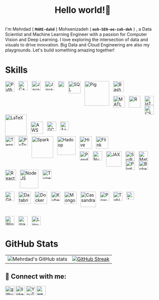 <h1 align="center">Hello world!👋</h1>
<br>
I'm Mehrdad ( <b><code>MARE-dahd</code></b> ) Mohsenizadeh ( <b><code>moh-SEN-ee-zah-deh</code></b> ) , a Data Scientist and Machine Learning Engineer with a passion for Computer Vision and Deep Learning. I love exploring the intersection of data and visuals to drive innovation. Big Data and Cloud Engineering are also my playgrounds. Let's build something amazing together!

<h1>Skills</h1>

<img align="left" alt="Python" height="35px" width="30px" style="padding-right:10px;" src="https://upload.wikimedia.org/wikipedia/commons/thumb/c/c3/Python-logo-notext.svg/1869px-Python-logo-notext.svg.png" />
<img align="left" alt="C++" height="30px" style="padding-right:10px;" src="https://upload.wikimedia.org/wikipedia/commons/thumb/1/18/ISO_C%2B%2B_Logo.svg/1822px-ISO_C%2B%2B_Logo.svg.png" />
<img align="left" alt="Java" height="30px" style="padding-right:10px;" src="https://cdn.jsdelivr.net/gh/devicons/devicon/icons/java/java-original.svg"/>
<img align="left" alt="JavaScript" width="30px" style="padding-right:10px;" src="https://cdn.jsdelivr.net/gh/devicons/devicon/icons/javascript/javascript-plain.svg" />
<img align="left" alt="Scala" width="20px" style="padding-right:10px;" src="https://cdn.worldvectorlogo.com/logos/scala-4.svg" />
<img align="left" alt="SQL Server" width="40px" style="padding-right:10px;" src="https://cf.appdrag.com/dashboard-openvm-clo-b2d42c/uploads/microsoft-sql-server-logo-vector-svg-PDgP.png" />
<img align="left" alt="Pig" width="80px" style="padding-right:10px;" src="https://images.g2crowd.com/uploads/product/image/social_landscape/social_landscape_eaf51648036e4bebab425f4366019f75/apache-pig.png" />
<img align="left" alt="Bash" width="35px" style="padding-right:10px;" src="https://cdn.jsdelivr.net/gh/devicons/devicon/icons/bash/bash-original.svg" />

<br></br>

<img align="left" alt="MATLAB" width="38px" style="padding-right:10px;" src="https://upload.wikimedia.org/wikipedia/commons/thumb/2/21/Matlab_Logo.png/800px-Matlab_Logo.png" />
<img align="left" alt="R" width="38px" style="padding-right:10px;" src="https://upload.wikimedia.org/wikipedia/commons/thumb/1/1b/R_logo.svg/724px-R_logo.svg.png" />
<img align="left" alt="HTML" width="30px" style="padding-right:10px;" src="https://cdn.jsdelivr.net/gh/devicons/devicon/icons/html5/html5-plain.svg" />
<img align="left" alt="CSS" width="30px" style="padding-right:10px;" src="https://cdn.jsdelivr.net/gh/devicons/devicon/icons/css3/css3-plain.svg" />
<img align="left" alt="LaTeX" width="70px" style="padding-right:10px;" src="https://upload.wikimedia.org/wikipedia/commons/thumb/9/92/LaTeX_logo.svg/2560px-LaTeX_logo.svg.png" />

<br></br>
---
<img align="left" alt="AWS" width="40px" style="padding-right:10px;" src="https://upload.wikimedia.org/wikipedia/commons/thumb/9/93/Amazon_Web_Services_Logo.svg/1024px-Amazon_Web_Services_Logo.svg.png" />
<img align="left" alt="GCP" width="30px" style="padding-right:10px;" src="https://static-00.iconduck.com/assets.00/google-cloud-icon-2048x1646-7admxejz.png" />
<img align="left" alt="Azure" width="28px" style="padding-right:10px;" src="https://upload.wikimedia.org/wikipedia/commons/thumb/f/fa/Microsoft_Azure.svg/2048px-Microsoft_Azure.svg.png" />

<br></br>

<img align="left" alt="TensorFlow" width="30px" style="padding-right:10px;" src="https://upload.wikimedia.org/wikipedia/commons/thumb/2/2d/Tensorflow_logo.svg/1200px-Tensorflow_logo.svg.png" />
<img align="left" alt="PyTorch" width="30px" style="padding-right:10px;" src="https://upload.wikimedia.org/wikipedia/commons/thumb/1/10/PyTorch_logo_icon.svg/1200px-PyTorch_logo_icon.svg.png" />
<img align="left" alt="Spark" width="70px" style="padding-right:10px;" src="https://i0.wp.com/blog.knoldus.com/wp-content/uploads/2018/05/spark-logo-cropped.png?fit=345%2C183&ssl=1" />
<img align="left" alt="Hadoop" width="60px" style="padding-right:10px;" src="https://logowik.com/content/uploads/images/hadoop7135.jpg" />
<img align="left" alt="Hive" width="40px" style="padding-right:10px;" src="https://cdn.icon-icons.com/icons2/2699/PNG/512/apache_hive_logo_icon_167867.png" />
<img align="left" alt="Flink" width="40px" style="padding-right:10px;" src="https://flink.apache.org/img/logo/png/1000/flink_squirrel_1000.png" />

<br></br>

<img align="left" alt="Pandas" width="30px" style="padding-right:10px;" src="https://upload.wikimedia.org/wikipedia/commons/thumb/2/22/Pandas_mark.svg/800px-Pandas_mark.svg.png" />
<img align="left" alt="NumPy" width="30px" style="padding-right:10px;" src="https://cdn.worldvectorlogo.com/logos/numpy-1.svg" />
<img align="left" alt="JAX" width="50px" style="padding-right:10px;" src="https://upload.wikimedia.org/wikipedia/commons/thumb/8/86/Google_JAX_logo.svg/1024px-Google_JAX_logo.svg.png" />
<img align="left" alt="SciPy" width="30px" style="padding-right:10px;" src="https://upload.wikimedia.org/wikipedia/commons/thumb/b/b2/SCIPY_2.svg/2048px-SCIPY_2.svg.png" />
<img align="left" alt="Matplotlib" width="30px" style="padding-right:10px;" src="https://encrypted-tbn0.gstatic.com/images?q=tbn:ANd9GcRSLd8ByI6wtHay1qL7dedyLCtl6PwKne6hUbVn0FGvhg&s" />
<img align="left" alt="Plotly" width="30px" style="padding-right:10px;" src="https://avatars.githubusercontent.com/u/5997976?s=400&v=4" />
<img align="left" alt="Bokeh" width="30px" style="padding-right:10px;" src="https://encrypted-tbn0.gstatic.com/images?q=tbn:ANd9GcT6t5V6RjCZ9Sg9orOx-hFlaoc5K5mQPO9x_u73ZbMwYw&s" />

<br></br>

<img align="left" alt="React" width="35px" style="padding-right:10px;" src="https://cdn.jsdelivr.net/gh/devicons/devicon/icons/react/react-original.svg" />
<img align="left" alt="NodeJS" width="60px" style="padding-right:10px;" src="https://miro.medium.com/v2/resize:fit:365/1*Jr3NFSKTfQWRUyjblBSKeg.png" />
<img align="left" alt="TypeScript" width="30px" style="padding-right:10px;" src="https://cdn.jsdelivr.net/gh/devicons/devicon/icons/typescript/typescript-plain.svg" />
<!-- <img align="left" alt="ExpressJS" width="120px" style="padding-right:10px;" src="https://cdn.buttercms.com/2q5r816LTo2uE9j7Ntic" /> -->

<br></br>
---
<img align="left" alt="Git" width="30px" style="padding-right:10px;" src="https://cdn.jsdelivr.net/gh/devicons/devicon/icons/git/git-original.svg" />
<img align="left" alt="Databricks" width="40px" style="padding-right:10px;" src="https://cdn.freelogovectors.net/wp-content/uploads/2023/04/databrickslogo-freelogovectors.net_.png" />
<img align="left" alt="Docker" height="40px" style="padding-right:10px;" src="https://www.svgrepo.com/show/373553/docker.svg" />
<img align="left" alt="Kubernetes" height="30px" style="padding-right:10px;" src="https://encrypted-tbn0.gstatic.com/images?q=tbn:ANd9GcQKYI17Mk9ZiVd9F-PpXb3wjE9H0xAM4aWL1aS7nwbXMQ&s" />
<img align="left" alt="MongoDB" height="40px" style="padding-right:10px;" src="https://cdn.worldvectorlogo.com/logos/mongodb-icon-1.svg" />
<img align="left" alt="Cassandra" width="50px" style="padding-right:10px;" src="https://upload.wikimedia.org/wikipedia/commons/1/1e/Apache-cassandra-icon.png" />
<img align="left" alt="PowerBI" height="30px" style="padding-right:10px;" src="https://upload.wikimedia.org/wikipedia/commons/c/cf/New_Power_BI_Logo.svg" />
<img align="left" alt="Tableau" height="30px" style="padding-right:10px;" src="https://cdn.worldvectorlogo.com/logos/tableau-software.svg" />
<img align="left" alt="Apache Hue" height="25px" style="padding-right:10px;" src="https://pbs.twimg.com/media/DcNg-aiV0AAXh-k.png" />

<br></br>
---
<img align="left" alt="Windows" height="30px" style="padding-right:10px;" src="https://seeklogo.com/images/W/windows-10-icon-logo-5BC5C69712-seeklogo.com.png" />
<img align="left" alt="macOS" height="30px" style="padding-right:10px;" src="https://logowik.com/content/uploads/images/apple-black8038.jpg" />
<img align="left" alt="Linux" height="30px" style="padding-right:10px;" src="https://cdn.pixabay.com/photo/2014/03/24/10/46/tux-293844_640.png" />

<br></br>

<h1>GitHub Stats</h1>
<table>
  <tr>
    <td>
      <img src="https://github-readme-stats.vercel.app/api?username=mehrdadmohsenizadeh&show_icons=true&border_color&include_all_commits=true&hide_border=true" alt="Mehrdad's GitHub stats">
    </td>
    <td>
      <a href="https://git.io/streak-stats">
        <img src="https://streak-stats.demolab.com/?user=mehrdadmohsenizadeh&hide_border=true" alt="GitHub Streak">
      </a>
    </td>
  </tr>
</table>


<h2> 🤳 Connect with me:</h2>

[<img src='https://cdn.jsdelivr.net/npm/simple-icons@3.0.1/icons/github.svg' alt='github' height='30' width="30px">](https://github.com/mehrdadmohsenizadeh)
[<img src='https://cdn.jsdelivr.net/npm/simple-icons@3.0.1/icons/linkedin.svg' alt='linkedin' height='30' width="30px">](https://www.linkedin.com/in/mehrdad-mohsenizadeh/)
[<img src='https://cdn.jsdelivr.net/npm/simple-icons@3.0.1/icons/youtube.svg' alt='YouTube' height='30' width="30px">](https://www.youtube.com/channel/m3hrdadmz)
[<img src='https://cdn4.iconfinder.com/data/icons/gambling-15/48/97-512.png' alt='website' height='30' width="30px">](mehrdadmohsenizadeh)  




<!--
**mehrdadmohsenizadeh/mehrdadmohsenizadeh** is a ✨ _special_ ✨ repository because its `README.md` (this file) appears on your GitHub profile.

Here are some ideas to get you started:

- 🔭 I’m currently working on ...
- 🌱 I’m currently learning ...
- 👯 I’m looking to collaborate on ...
- 🤔 I’m looking for help with ...
- 💬 Ask me about ...
- 📫 How to reach me: ...
- 😄 Pronouns: ...
- ⚡ Fun fact: ...
-->

